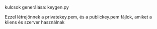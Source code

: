 kulcsok generálása: keygen.py

Ezzel létrejönnek a privatekey.pem, és a publickey.pem fájlok, amiket a kliens és szerver használnak



